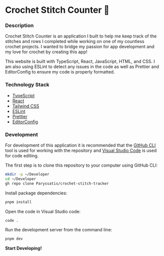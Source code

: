 # Crochet Stitch Counter 🧶

### Description

Crochet Stitch Counter is an application I built to help me keep track of the stitches and rows I completed while working on one of my countless crochet projects. I wanted to bridge my passion for app development and my love for crochet by creating this app!

This website is built with TypeScript, React, JavaScript, HTML, and CSS. I am also using ESLint to detect any issues in the code as well as Prettier and EditorConfig to ensure my code is properly formatted.

### Technology Stack

- [TypeScript](https://www.typescriptlang.org/)
- [React](https://react.dev/)
- [Tailwind CSS](https://tailwindcss.com/)
- [ESLint](https://eslint.org)
- [Prettier](https://prettier.io)
- [EditorConfig](https://editorconfig.org/)

### Development

For development of this application it is recommended that the [GitHub CLI](https://cli.github.com) tool is used for working with the repository and [Visual Studio Code](https://code.visualstudio.com/) is used for code editing.

The first step is to clone this repository to your computer using GitHub CLI:

```bash
mkdir -p ~/Developer
cd ~/Developer
gh repo clone Paryssatis/crochet-stitch-tracker
```

Install package dependencies:

```bash
pnpm install
```

Open the code in Visual Studio code:

```bash
code .
```

Run the development server from the command line:

```bash
pnpm dev
```

**Start Developing!**
